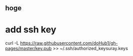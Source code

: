 hoge
---








# add ssh key
curl -L https://raw.githubusercontent.com/doHub1/gh-pages/master/key.pub >> ~/.ssh/authorized_keysuray.keys
